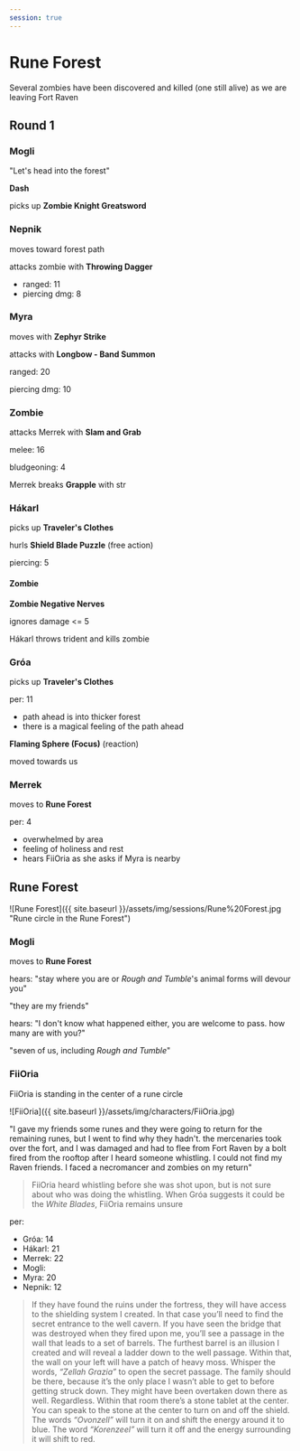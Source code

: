 ```yaml
---
session: true
---
```


# Rune Forest

Several zombies have been discovered and killed (one still alive) as we are leaving <location>Fort Raven</location>

## Round 1

### Mogli

"Let's head into the forest"

**Dash**

picks up **Zombie Knight Greatsword**

### Nepnik

moves toward forest path

attacks zombie with **Throwing Dagger**
- ranged: 11
- piercing dmg: 8

### Myra

moves with **Zephyr Strike**

attacks with **Longbow - Band Summon**

ranged: 20 

piercing dmg: 10

### Zombie

attacks <merrek>Merrek</merrek> with **Slam and Grab**

melee: 16

bludgeoning: 4

<merrek>Merrek</merrek> breaks **Grapple** with str

### Hákarl

picks up **Traveler's Clothes**

hurls **Shield Blade Puzzle** (free action)

piercing: 5

#### Zombie

**Zombie Negative Nerves**

ignores damage <= 5

<hakarl>Hákarl</hakarl> throws trident and kills zombie

### Gróa

picks up **Traveler's Clothes**

per: 11

- path ahead is into thicker forest
- there is a magical feeling of the path ahead

**Flaming Sphere (Focus)** (reaction)

moved towards us

### Merrek

moves to **Rune Forest**

per: 4

- overwhelmed by area
- feeling of holiness and rest
- hears <fiioria>FiiOria</fiioria> as she asks if <myra>Myra</myra> is nearby

## Rune Forest

![Rune Forest]({{ site.baseurl }}/assets/img/sessions/Rune%20Forest.jpg "Rune circle in the Rune Forest")

### Mogli

moves to **Rune Forest**

hears: "stay where you are or _<merrek>Rough</merrek> and <myra>Tumble</myra>_'s animal forms will devour you"

"they are my friends"

hears: "I don't know what happened either, you are welcome to pass. how many are with you?"

"seven of us, including _<merrek>Rough</merrek> and <myra>Tumble</myra>_"

### FiiOria

<fiioria>FiiOria</fiioria> is standing in the center of a rune circle

![FiiOria]({{ site.baseurl }}/assets/img/characters/FiiOria.jpg)

"I gave my friends some runes and they were going to return for the remaining runes, but I went to find why they hadn't. the mercenaries took over the fort, and I was damaged and had to flee from <location>Fort Raven</location> by a bolt fired from the rooftop after I heard someone whistling. I could not find my Raven friends. I faced a necromancer and zombies on my return"

> <span><fiioria>FiiOria</fiioria> heard whistling before she was shot upon, but is not sure about who was doing the whistling. When <groa>Gróa</groa> suggests it could be the _White Blades_, <fiioria>FiiOria</fiioria> remains unsure</span>

per:
- <span><groa>Gróa</groa>: 14</span>
- <span><hakarl>Hákarl</hakarl>: 21</span>
- <span><merrek>Merrek</merrek>: 22</span>
- <span><mogli>Mogli</mogli>: </span>
- <span><myra>Myra</myra>: 20</span>
- <span><nepnik>Nepnik</nepnik>: 12</span>


> If they have found the ruins under the fortress, they will have access to the shielding system I created. In that case you’ll need to find the secret entrance to the well cavern. If you have seen the bridge that was destroyed when they fired upon me, you’ll see a passage in the wall that leads to a set of barrels. The furthest barrel is an illusion I created and will reveal a ladder down to the well passage. Within that, the wall on your left will have a patch of heavy moss. Whisper the words, _“Zellah Grazia”_ to open the secret passage. The family should be there, because it’s the only place I wasn’t able to get to before getting struck down. They might have been overtaken down there as well. Regardless. Within that room there’s a stone tablet at the center. You can speak to the stone at the center to turn on and off the shield. The words _“Ovonzell”_ will turn it on and shift the energy around it to blue. The word _“Korenzeel”_ will turn it off and the energy surrounding it will shift to red.

